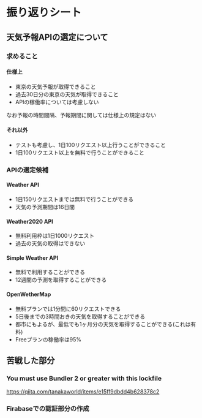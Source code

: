 # 振り返りシート

## 天気予報APIの選定について

### 求めること
#### 仕様上
* 東京の天気予報が取得できること
* 過去30日分の東京の天気が取得できること
* APIの稼働率については考慮しない

なお予報の時間間隔、予報期間に関しては仕様上の規定はない

#### それ以外
* テストも考慮し、1日100リクエスト以上行うことができること
* 1日100リクエスト以上を無料で行うことができること

### APIの選定候補
#### Weather API
* 1日150リクエストまでは無料で行うことができる
* 天気の予測期間は16日間

#### Weather2020 API
* 無料利用枠は1日1000リクエスト
* 過去の天気の取得はできない

#### Simple Weather API
* 無料で利用することができる
* 12週間の予測を取得することができる

#### OpenWetherMap
* 無料プランでは1分間に60リクエストできる
* 5日後までの3時間おきの天気を取得することができる
* 都市にもよるが、最低でも1ヶ月分の天気を取得することができる(これは有料)
* Freeプランの稼働率は95%


## 苦戦した部分

### You must use Bundler 2 or greater with this lockfile
https://qiita.com/tanakaworld/items/e15ff9dbdd4b628378c2

### Firabaseでの認証部分の作成